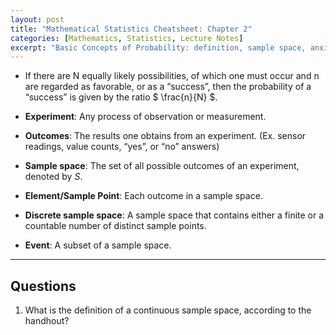 ```yaml
---
layout: post
title: "Mathematical Statistics Cheatsheet: Chapter 2"
categories: [Mathematics, Statistics, Lecture Notes]
excerpt: "Basic Concepts of Probability: definition, sample space, anxioms, independence, Baye's Law"
---
```


- If there are N equally likely possibilities, of which one must occur and n are regarded as favorable, or as a “success”, then the probability of a “success” is given by the ratio $ \frac{n}{N} $.

- **Experiment**: Any process of observation or measurement.

- **Outcomes**: The results one obtains from an experiment. (Ex. sensor readings, value counts, “yes”, or “no” answers)

- **Sample space**: The set of all possible outcomes of an experiment, denoted by $S$.

- **Element/Sample Point**: Each outcome in a sample space.

- **Discrete sample space**: A sample space that contains either a finite or a countable number of distinct sample points.

- **Event**: A subset of a sample space.

---

## Questions

1. What is the definition of a continuous sample space, according to the handhout?

